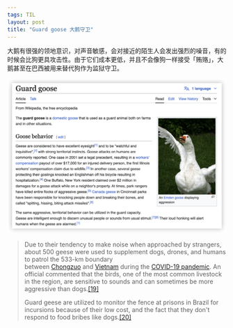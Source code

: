 ```yaml
---
tags: TIL
layout: post
title: "Guard goose 大鹅守卫"
---
```


大鹅有很强的领地意识，对声音敏感，会对接近的陌生人会发出强烈的噪音，有的时候会比狗更具攻击性。由于它们成本更低，并且不会像狗一样接受「贿赂」，大鹅甚至在巴西被用来替代狗作为监狱守卫。

![guard-goose](../assets/images/guard-goose.png)

> Due to their tendency to make noise when approached by strangers, about 500 geese were used to supplement dogs, drones, and humans to patrol the 533-km boundary between [Chongzuo](https://en.wikipedia.org/wiki/Chongzuo "Chongzuo") and [Vietnam](https://en.wikipedia.org/wiki/Vietnam "Vietnam") during the [COVID-19 pandemic](https://en.wikipedia.org/wiki/COVID-19_pandemic "COVID-19 pandemic"). An official commented that the birds, one of the most common livestock in the region, are sensitive to sounds and can sometimes be more aggressive than dogs.[[19]](https://en.wikipedia.org/wiki/Guard_goose#cite_note-19)
> 
> Guard geese are utilized to monitor the fence at prisons in Brazil for incursions because of their low cost, and the fact that they don't respond to food bribes like dogs.[[20]](https://en.wikipedia.org/wiki/Guard_goose#cite_note-20)
